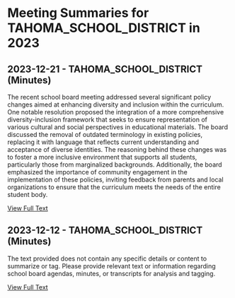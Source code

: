 # Meeting Summaries for TAHOMA_SCHOOL_DISTRICT in 2023

## 2023-12-21 - TAHOMA_SCHOOL_DISTRICT (Minutes)

The recent school board meeting addressed several significant policy changes aimed at enhancing diversity and inclusion within the curriculum. One notable resolution proposed the integration of a more comprehensive diversity-inclusion framework that seeks to ensure representation of various cultural and social perspectives in educational materials. The board discussed the removal of outdated terminology in existing policies, replacing it with language that reflects current understanding and acceptance of diverse identities. The reasoning behind these changes was to foster a more inclusive environment that supports all students, particularly those from marginalized backgrounds. Additionally, the board emphasized the importance of community engagement in the implementation of these policies, inviting feedback from parents and local organizations to ensure that the curriculum meets the needs of the entire student body.

[View Full Text](https://raw.githubusercontent.com/VoronoiPerspectives/WashingtonStateSchoolBoardExplorer/refs/heads/main/data/countries/usa/states/wa/counties/king/school_boards/tahoma_school_district/2023/2023-12-21-meetingfinal-minutes.txt)

## 2023-12-12 - TAHOMA_SCHOOL_DISTRICT (Minutes)

The text provided does not contain any specific details or content to summarize or tag. Please provide relevant text or information regarding school board agendas, minutes, or transcripts for analysis and tagging.

[View Full Text](https://raw.githubusercontent.com/VoronoiPerspectives/WashingtonStateSchoolBoardExplorer/refs/heads/main/data/countries/usa/states/wa/counties/king/school_boards/tahoma_school_district/2023/2023-12-12-meetingfinal-minutes.txt)

